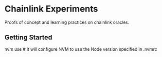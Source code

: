 # Chainlink Experiments

Proofs of concept and learning practices on chainlink oracles.

## Getting Started

nvm use # it will configure NVM to use the Node version specified in .nvmrc
